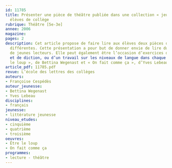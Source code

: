 ```yaml
---
id: 11785
title: Présenter une pièce de théâtre publiée dans une collection « jeunesse » à des
  élèves de collège
rubrique: Théâtre [5e-3e]
annee: 2006
magazine: 
pages: 2
description: Cet article propose de faire lire aux élèves deux pièces de tonalités
  différentes. Cette présentation a pour but de donner envie de lire du théâtre à
  de jeunes lecteurs. Elle peut également être l’occasion d’exercices de mémorisation
  et de diction, ou d’un travail sur les niveaux de langue dans chaque ouvrage : « Être
  le loup », de Bettina Wegenast et « On fait comme ça », d’Yves Lebeau.
article_pdf: 11785.pdf
revue: L’école des lettres des collèges
auteurs:
- Françoise Cespédès
auteur_jeunesse:
- Bettina Wegenast
- Yves Lebeau
disciplines:
- français
jeunesse:
- littérature jeunesse
niveau_etudes:
- cinquième
- quatrième
- troisième
oeuvres:
- Être le loup
- On fait comme ça
programmes:
- lecture - théâtre
---
```

